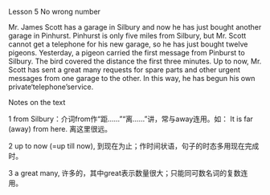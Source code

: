 Lesson 5 No wrong number 

Mr. James Scott has a garage in Silbury and now he has just bought another garage in Pinhurst. Pinhurst is only five miles from Silbury, but Mr. Scott cannot get a telephone for his new garage, so he has just bought twelve pigeons. Yesterday, a pigeon carried the first message from Pinburst to Silbury. The bird covered the distance the first three minutes. Up to now, Mr. Scott has sent a great many requests for spare parts and other urgent messages from one garage to the other. In this way, he has begun his own private&lsquo;telephone&rsquo;service.


Notes on the text

1 from Silbury：介词from作“距&hellip;&hellip;”“离&hellip;&hellip;”讲，常与away连用。如： It is far (away) from here. 离这里很远。

2 up to now (=up till now), 到现在为止；作时间状语，句子的时态多用现在完成时。

3 a great many, 许多的，其中great表示数量很大；只能同可数名词的复数连用。
